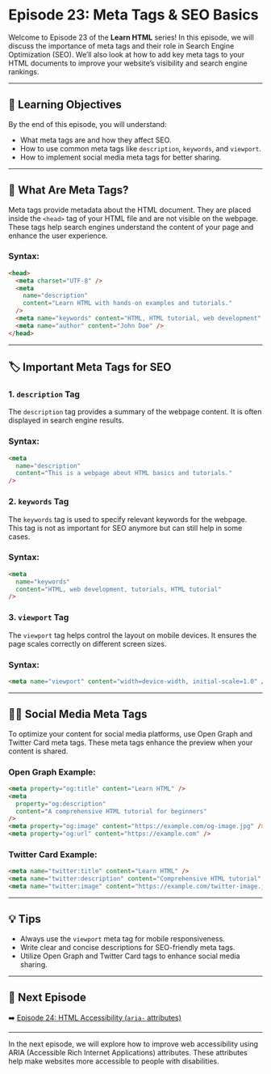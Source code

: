 # Episode 23: Meta Tags & SEO Basics

Welcome to Episode 23 of the **Learn HTML** series! In this episode, we will discuss the importance of meta tags and their role in Search Engine Optimization (SEO). We’ll also look at how to add key meta tags to your HTML documents to improve your website’s visibility and search engine rankings.

---

## 🧠 Learning Objectives

By the end of this episode, you will understand:

- What meta tags are and how they affect SEO.
- How to use common meta tags like `description`, `keywords`, and `viewport`.
- How to implement social media meta tags for better sharing.

---

## 🧩 What Are Meta Tags?

Meta tags provide metadata about the HTML document. They are placed inside the `<head>` tag of your HTML file and are not visible on the webpage. These tags help search engines understand the content of your page and enhance the user experience.

### Syntax:

```html
<head>
  <meta charset="UTF-8" />
  <meta
    name="description"
    content="Learn HTML with hands-on examples and tutorials."
  />
  <meta name="keywords" content="HTML, HTML tutorial, web development" />
  <meta name="author" content="John Doe" />
</head>
```

---

## 🏷️ Important Meta Tags for SEO

### 1. `description` Tag

The `description` tag provides a summary of the webpage content. It is often displayed in search engine results.

### Syntax:

```html
<meta
  name="description"
  content="This is a webpage about HTML basics and tutorials."
/>
```

### 2. `keywords` Tag

The `keywords` tag is used to specify relevant keywords for the webpage. This tag is not as important for SEO anymore but can still help in some cases.

### Syntax:

```html
<meta
  name="keywords"
  content="HTML, web development, tutorials, HTML tutorial"
/>
```

### 3. `viewport` Tag

The `viewport` tag helps control the layout on mobile devices. It ensures the page scales correctly on different screen sizes.

### Syntax:

```html
<meta name="viewport" content="width=device-width, initial-scale=1.0" />
```

---

## 🧑‍💻 Social Media Meta Tags

To optimize your content for social media platforms, use Open Graph and Twitter Card meta tags. These meta tags enhance the preview when your content is shared.

### Open Graph Example:

```html
<meta property="og:title" content="Learn HTML" />
<meta
  property="og:description"
  content="A comprehensive HTML tutorial for beginners"
/>
<meta property="og:image" content="https://example.com/og-image.jpg" />
<meta property="og:url" content="https://example.com" />
```

### Twitter Card Example:

```html
<meta name="twitter:title" content="Learn HTML" />
<meta name="twitter:description" content="Comprehensive HTML tutorial" />
<meta name="twitter:image" content="https://example.com/twitter-image.jpg" />
```

---

## 💡 Tips

- Always use the `viewport` meta tag for mobile responsiveness.
- Write clear and concise descriptions for SEO-friendly meta tags.
- Utilize Open Graph and Twitter Card tags to enhance social media sharing.

---

## 🔗 Next Episode

➡️ [Episode 24: HTML Accessibility (`aria-` attributes)](../Episode_24/Readme.md)

---

In the next episode, we will explore how to improve web accessibility using ARIA (Accessible Rich Internet Applications) attributes. These attributes help make websites more accessible to people with disabilities.
